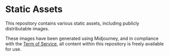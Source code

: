 # Static Assets

This repository contains various static assets, including publicly distributable images.

These images have been generated using Midjourney, and in compliance with the [Term of Service](https://docs.midjourney.com/docs/terms-of-service), all content within this repository is freely available for use.
